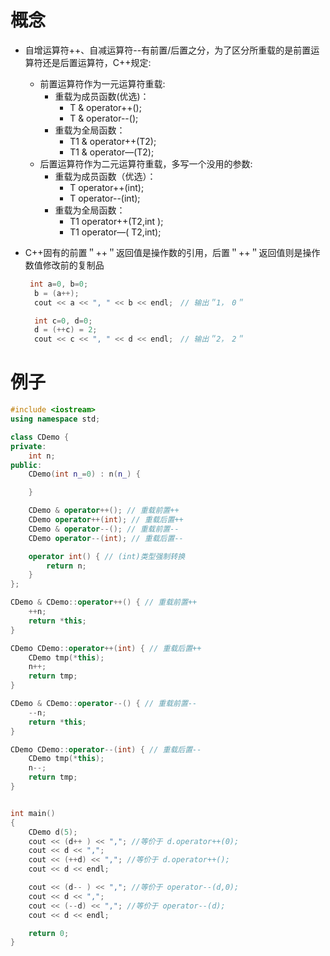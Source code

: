 # 概念
* 自增运算符++、自减运算符--有前置/后置之分，为了区分所重载的是前置运算符还是后置运算符，C++规定:
  * 前置运算符作为一元运算符重载:
    * 重载为成员函数(优选)：
      * T & operator++();
      * T & operator--();
    * 重载为全局函数：
      * T1 & operator++(T2);
      * T1 & operator—(T2);
  * 后置运算符作为二元运算符重载，多写一个没用的参数:
    * 重载为成员函数（优选）：
      * T operator++(int);
      * T operator--(int);
    * 重载为全局函数：
      * T1 operator++(T2,int );
      * T1 operator—( T2,int);
      
* C++固有的前置＂++＂返回值是操作数的引用，后置＂++＂返回值则是操作数值修改前的复制品
  ```c++
   int a=0, b=0;
    b = (a++);
    cout << a << ", " << b << endl;　// 输出＂1，　0＂

    int c=0, d=0;
    d = (++c) = 2;
    cout << c << ", " << d << endl;　// 输出＂2，　2＂
  ```
  
# 例子
```c++
#include <iostream>
using namespace std;

class CDemo {
private:
    int n;
public:
    CDemo(int n_=0) : n(n_) {

    }

    CDemo & operator++(); // 重载前置++
    CDemo operator++(int); // 重载后置++
    CDemo & operator--(); // 重载前置--
    CDemo operator--(int); // 重载后置--

    operator int() { // (int)类型强制转换
        return n;
    }
};

CDemo & CDemo::operator++() { // 重载前置++
    ++n;
    return *this;
}

CDemo CDemo::operator++(int) { // 重载后置++
    CDemo tmp(*this);
    n++;
    return tmp;
}

CDemo & CDemo::operator--() { // 重载前置--
    --n;
    return *this;
}

CDemo CDemo::operator--(int) { // 重载后置--
    CDemo tmp(*this);
    n--;
    return tmp;
}


int main()
{
    CDemo d(5);
    cout << (d++ ) << ","; //等价于 d.operator++(0);
    cout << d << ",";
    cout << (++d) << ","; //等价于 d.operator++();
    cout << d << endl;

    cout << (d-- ) << ","; //等价于 operator--(d,0);
    cout << d << ",";
    cout << (--d) << ","; //等价于 operator--(d);
    cout << d << endl;

    return 0;
}

  ```
